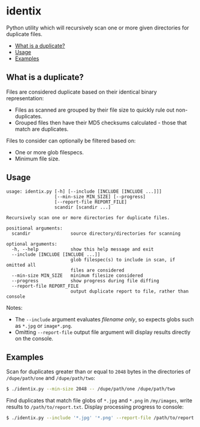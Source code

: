 # identix
Python utility which will recursively scan one or more given directories for duplicate files.
- [What is a duplicate?](#what-is-a-duplicate)
- [Usage](#usage)
- [Examples](#examples)

## What is a duplicate?
Files are considered duplicate based on their identical binary representation:
- Files as scanned are grouped by their file size to quickly rule out non-duplicates.
- Grouped files then have their MD5 checksums calculated - those that match are duplicates.

Files to consider can optionally be filtered based on:
- One or more glob filespecs.
- Minimum file size.

## Usage

```
usage: identix.py [-h] [--include [INCLUDE [INCLUDE ...]]]
                  [--min-size MIN_SIZE] [--progress]
                  [--report-file REPORT_FILE]
                  scandir [scandir ...]

Recursively scan one or more directories for duplicate files.

positional arguments:
  scandir               source directory/directories for scanning

optional arguments:
  -h, --help            show this help message and exit
  --include [INCLUDE [INCLUDE ...]]
                        glob filespec(s) to include in scan, if omitted all
                        files are considered
  --min-size MIN_SIZE   minimum filesize considered
  --progress            show progress during file diffing
  --report-file REPORT_FILE
                        output duplicate report to file, rather than console
```

Notes:
- The `--include` argument evaluates *filename only*, so expects globs such as `*.jpg` or `image*.png`.
- Omitting `--report-file` output file argument will display results directly on the console.

## Examples
Scan for duplicates greater than or equal to `2048` bytes in the directories of `/dupe/path/one` and `/dupe/path/two`:
```sh
$ ./identix.py --min-size 2048 -- /dupe/path/one /dupe/path/two
```

Find duplicates that match file globs of `*.jpg` and `*.png` in `/my/images`, write results to `/path/to/report.txt`. Display processing progress to console:
```sh
$ ./identix.py --include '*.jpg' '*.png' --report-file /path/to/report.txt --progress -- /my/images
```
